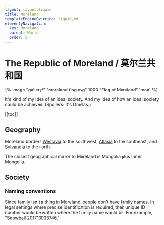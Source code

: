 ```yaml
---
layout: layout.liquid
title: Moreland
templateEngineOverride: liquid,md
eleventyNavigation:
  key: Moreland
  parent: World
  order: 5
---
```


# The Republic of Moreland / 莫尔兰共和国

{% image "gallery/" "moreland flag.svg" 1000 "Flag of Moreland" 'max' %}

It's kind of my idea of an ideal society. And my idea of how an ideal society could be achieved. (Spoilers: it's Omelas.)

[[toc]]

## Geography

Moreland borders [Westavia](/world/westavia/) to the southwest, [Atlasia](/world/atlasia/) to the southeast, and [Sylvandia](/world/sylvandia/) to the north.

The closest geographical mirror to Moreland is Mongolia plus Inner Mongolia.

## Society

### Naming conventions

Since family isn't a thing in Moreland, people don't have family names. In legal settings where precise identification is required, their unique ID number would be written where the family name would be. For example, "[Snowball 201710033746](/characters/snowball/)."
